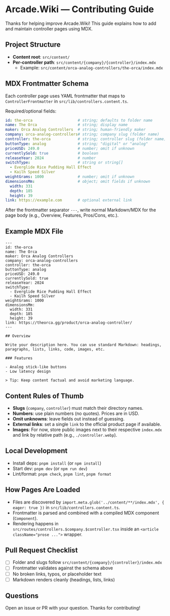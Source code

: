# Arcade.Wiki — Contributing Guide

Thanks for helping improve Arcade.Wiki! This guide explains how to add and maintain controller pages using MDX.

## Project Structure

- __Content root__: `src/content/`
- __Per-controller path__: `src/content/{company}/{controller}/index.mdx`
  - Example: `src/content/orca-analog-controllers/the-orca/index.mdx`

## MDX Frontmatter Schema

Each controller page uses YAML frontmatter that maps to `ControllerFrontmatter` in `src/lib/controllers.content.ts`.

Required/optional fields:

```yaml
id: the-orca                    # string; defaults to folder name
name: The Orca                  # string; display name
maker: Orca Analog Controllers  # string; human-friendly maker
company: orca-analog-controllers# string; company slug (folder name)
controller: the-orca            # string; controller slug (folder name)
buttonType: analog              # string; "digital" or "analog"
priceUSD: 249.0                 # number; omit if unknown
currentlySold: true             # boolean
releaseYear: 2024               # number
switchType:                     # string or string[]
  - Everglide Rice Pudding Hall Effect
  - Kailh Speed Silver
weightGrams: 1000               # number; omit if unknown
dimensionsMm:                   # object; omit fields if unknown
  width: 331
  depth: 185
  height: 39
link: https://example.com       # optional external link
```

After the frontmatter separator `---`, write normal Markdown/MDX for the page body (e.g., Overview, Features, Pros/Cons, etc.).

## Example MDX File

```mdx
---
id: the-orca
name: The Orca
maker: Orca Analog Controllers
company: orca-analog-controllers
controller: the-orca
buttonType: analog
priceUSD: 249.0
currentlySold: true
releaseYear: 2024
switchType:
  - Everglide Rice Pudding Hall Effect
  - Kailh Speed Silver
weightGrams: 1000
dimensionsMm:
  width: 331
  depth: 185
  height: 39
link: https://theorca.gg/product/orca-analog-controller/
---

## Overview

Write your description here. You can use standard Markdown: headings, paragraphs, lists, links, code, images, etc.

### Features

- Analog stick-like buttons
- Low latency design

> Tip: Keep content factual and avoid marketing language.
```

## Content Rules of Thumb

- __Slugs__ (`company`, `controller`) must match their directory names.
- __Numbers__: use plain numbers (no quotes). Prices are in USD.
- __Omit unknowns__: leave fields out instead of guessing.
- __External links__: set a single `link` to the official product page if available.
- __Images__: For now, store public images next to their respective `index.mdx` and link by relative path (e.g., `./controller.webp`).

## Local Development

- Install deps: `pnpm install` (or `npm install`)
- Start dev: `pnpm dev` (or `npm run dev`)
- Lint/format: `pnpm check`, `pnpm lint`, `pnpm format`

## How Pages Are Loaded

- Files are discovered by `import.meta.glob('../content/**/index.mdx', { eager: true })` in `src/lib/controllers.content.ts`.
- Frontmatter is parsed and combined with a compiled MDX component (`Component`).
- Rendering happens in `src/routes/controllers.$company.$controller.tsx` inside an `<article className="prose ...">` wrapper.

## Pull Request Checklist

- [ ] Folder and slugs follow `src/content/{company}/{controller}/index.mdx`
- [ ] Frontmatter validates against the schema above
- [ ] No broken links, typos, or placeholder text
- [ ] Markdown renders cleanly (headings, lists, links)

## Questions

Open an issue or PR with your question. Thanks for contributing!
